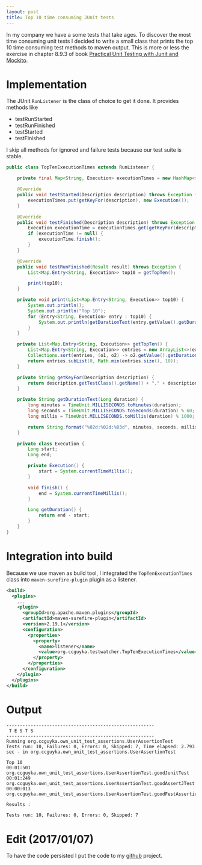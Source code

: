 ```yaml
---
layout: post
title: Top 10 time consuming JUnit tests
---
```


In my company we have a some tests that take ages. To discover the most time consuming unit tests I decided to write a small class that prints the top 10 time consuming test methods to maven output.
This is more or less the exercise in chapter 8.9.3 of book [Practical Unit Testing with Junit and Mockito](http://practicalunittesting.com/).

# Implementation

The JUnit `RunListener` is the class of choice to get it done. It provides methods like

- testRunStarted
- testRunFinished
- testStarted
- testFinished

I skip all methods for ignored and failure tests because our test suite is stable.

```java
public class TopTenExecutionTimes extends RunListener {

    private final Map<String, Execution> executionTimes = new HashMap<>();

    @Override
    public void testStarted(Description description) throws Exception {
        executionTimes.put(getKeyFor(description), new Execution());
    }

    @Override
    public void testFinished(Description description) throws Exception {
        Execution executionTime = executionTimes.get(getKeyFor(description));
        if (executionTime != null) {
            executionTime.finish();
        }
    }

    @Override
    public void testRunFinished(Result result) throws Exception {
        List<Map.Entry<String, Execution>> top10 = getTopTen();

        print(top10);
    }

    private void print(List<Map.Entry<String, Execution>> top10) {
        System.out.println();
        System.out.println("Top 10");
        for (Entry<String, Execution> entry : top10) {
            System.out.println(getDurationText(entry.getValue().getDuration()) + "    " + entry.getKey());
        }
    }

    private List<Map.Entry<String, Execution>> getTopTen() {
        List<Map.Entry<String, Execution>> entries = new ArrayList<>(executionTimes.entrySet());
        Collections.sort(entries, (o1, o2) -> o2.getValue().getDuration().compareTo(o1.getValue().getDuration()));
        return entries.subList(0, Math.min(entries.size(), 10));
    }

    private String getKeyFor(Description description) {
        return description.getTestClass().getName() + "." + description.getMethodName();
    }

    private String getDurationText(Long duration) {
        long minutes = TimeUnit.MILLISECONDS.toMinutes(duration);
        long seconds = TimeUnit.MILLISECONDS.toSeconds(duration) % 60;
        long millis = TimeUnit.MILLISECONDS.toMillis(duration) % 1000;

        return String.format("%02d:%02d:%03d", minutes, seconds, millis);
    }

    private class Execution {
        Long start;
        Long end;

        private Execution() {
            start = System.currentTimeMillis();
        }

        void finish() {
            end = System.currentTimeMillis();
        }

        Long getDuration() {
            return end - start;
        }
    }
}
```

# Integration into build

Because we use maven as build tool, I integrated the `TopTenExecutionTimes` class into `maven-surefire-plugin` plugin as a listener.

```xml
<build>
  <plugins>
    ...
    <plugin>
      <groupId>org.apache.maven.plugins</groupId>
      <artifactId>maven-surefire-plugin</artifactId>
      <version>2.19.1</version>
      <configuration>
        <properties>
          <property>
            <name>listener</name>
            <value>org.ccguyka.testwatcher.TopTenExecutionTimes</value>
          </property>
        </properties>
      </configuration>
    </plugin>
  </plugins>
</build>
```

# Output

```
-------------------------------------------------------
 T E S T S
-------------------------------------------------------
Running org.ccguyka.own_unit_test_assertions.UserAssertionTest
Tests run: 10, Failures: 0, Errors: 0, Skipped: 7, Time elapsed: 2.793 sec - in org.ccguyka.own_unit_test_assertions.UserAssertionTest

Top 10
00:01:501  org.ccguyka.own_unit_test_assertions.UserAssertionTest.goodJunitTest
00:01:249  org.ccguyka.own_unit_test_assertions.UserAssertionTest.goodAssertJTest
00:00:013  org.ccguyka.own_unit_test_assertions.UserAssertionTest.goodFestAssertionTest

Results :

Tests run: 10, Failures: 0, Errors: 0, Skipped: 7
```

# Edit (2017/01/07)

To have the code persisted I put the code to my [github](https://github.com/ccguyka/own-unit-test-assertions/blob/master/src/main/java/org/ccguyka/testwatcher/TopTenExecutionTimes.java) project.

